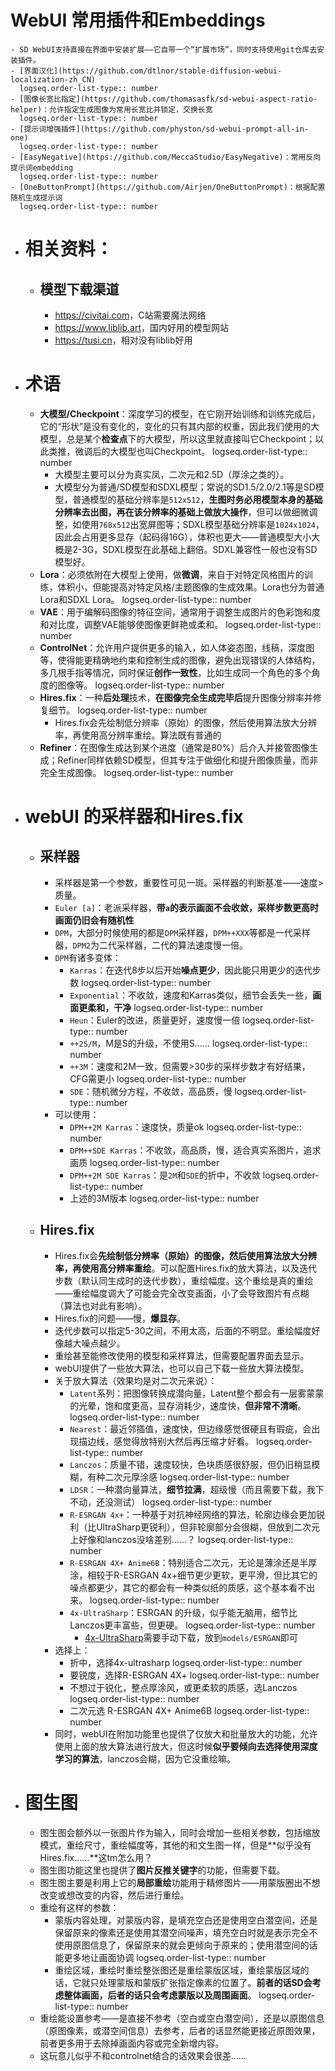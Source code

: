 # WebUI 常用插件和Embeddings
	- SD WebUI支持直接在界面中安装扩展——它自带一个“扩展市场”，同时支持使用git仓库去安装插件。
	- [界面汉化](https://github.com/dtlnor/stable-diffusion-webui-localization-zh_CN)
	  logseq.order-list-type:: number
	- [图像长宽比指定](https://github.com/thomasasfk/sd-webui-aspect-ratio-helper)：允许指定生成图像为常用长宽比并锁定，交换长宽
	  logseq.order-list-type:: number
	- [提示词增强插件](https://github.com/physton/sd-webui-prompt-all-in-one)
	  logseq.order-list-type:: number
	- [EasyNegative](https://github.com/MeccaStudio/EasyNegative)：常用反向提示词embedding
	  logseq.order-list-type:: number
	- [OneButtonPrompt](https://github.com/Airjen/OneButtonPrompt)：根据配置随机生成提示词
	  logseq.order-list-type:: number
- # 相关资料：
	- ## 模型下载渠道
		- <https://civitai.com>，C站需要魔法网络
		- <https://www.liblib.art>，国内好用的模型网站
		- <https://tusi.cn>，相对没有liblib好用
- # 术语
	- **大模型/Checkpoint**：深度学习的模型，在它刚开始训练和训练完成后，它的“形状”是没有变化的，变化的只有其内部的权重，因此我们使用的大模型，总是某个**检查点**下的大模型，所以这里就直接叫它Checkpoint；以此类推，微调后的大模型也叫Checkpoint。
	  logseq.order-list-type:: number
		- 大模型主要可以分为真实凤，二次元和2.5D（厚涂之类的）。
		- 大模型分为普通/SD模型和SDXL模型；常说的SD1.5/2.0/2.1等是SD模型，普通模型的基础分辨率是`512x512`，**生图时务必用模型本身的基础分辨率去出图，再在该分辨率的基础上做放大操作**，但可以做细微调整，如使用`768x512`出宽屏图等；SDXL模型基础分辨率是`1024x1024`，因此会占用更多显存（起码得16G），体积也更大——普通模型大小大概是2-3G，SDXL模型在此基础上翻倍。SDXL兼容性一般也没有SD模型好。
	- **Lora**：必须依附在大模型上使用，做**微调**，来自于对特定风格图片的训练，体积小，但能提高对特定风格/主题图像的生成效果。Lora也分为普通Lora和SDXL Lora。
	  logseq.order-list-type:: number
	- **VAE**：用于编解码图像的特征空间，通常用于调整生成图片的色彩饱和度和对比度，调整VAE能够使图像更鲜艳或柔和。
	  logseq.order-list-type:: number
	- **ControlNet**：允许用户提供更多的输入，如人体姿态图，线稿，深度图等，使得能更精确地约束和控制生成的图像，避免出现错误的人体结构，多几根手指等情况，同时保证**创作一致性**，比如生成同一个角色的多个角度的图像等。
	  logseq.order-list-type:: number
	- **Hires.fix**：一种**后处理**技术，**在图像完全生成完毕后**提升图像分辨率并修复细节。
	  logseq.order-list-type:: number
		- Hires.fix会先绘制低分辨率（原始）的图像，然后使用算法放大分辨率，再使用高分辨率重绘。算法既有普通的
	- **Refiner**：在图像生成达到某个进度（通常是80%）后介入并接管图像生成；Refiner同样依赖SD模型，但其专注于做细化和提升图像质量，而非完全生成图像。
	  logseq.order-list-type:: number
- # webUI 的采样器和Hires.fix
	- ## 采样器
		- 采样器是第一个参数，重要性可见一斑。采样器的判断基准——速度>质量。
		- `Euler [a]`：老派采样器，**带`a`的表示画面不会收敛，采样步数更高时画面仍旧会有随机性**
		- `DPM`，大部分时候使用的都是`DPM`采样器，`DPM++XXX`等都是一代采样器，`DPM2`为二代采样器，二代的算法速度慢一倍。
		- `DPM`有诸多变体：
			- `Karras`：在迭代8步以后开始**噪点更少**，因此能只用更少的迭代步数
			  logseq.order-list-type:: number
			- `Exponential`：不收敛，速度和Karras类似，细节会丢失一些，**画面更柔和，干净**
			  logseq.order-list-type:: number
			- `Heun`：Euler的改进，质量更好，速度慢一倍
			  logseq.order-list-type:: number
			- `++2S/M`，M是S的升级，不使用S……
			  logseq.order-list-type:: number
			- `++3M`：速度和2M一致，但需要>30步的采样步数才有好结果，CFG需更小
			  logseq.order-list-type:: number
			- `SDE`：随机微分方程，不收敛，高品质，慢
			  logseq.order-list-type:: number
		- 可以使用：
			- `DPM++2M Karras`：速度快，质量ok
			  logseq.order-list-type:: number
			- `DPM++SDE Karras`：不收敛，高品质，慢，适合真实系图片，追求画质
			  logseq.order-list-type:: number
			- `DPM++2M SDE Karras`：是`2M`和`SDE`的折中，不收敛
			  logseq.order-list-type:: number
			- 上述的3M版本
			  logseq.order-list-type:: number
	- ## Hires.fix
		- Hires.fix会**先绘制低分辨率（原始）的图像，然后使用算法放大分辨率，再使用高分辨率重绘**。可以配置Hires.fix的放大算法，以及迭代步数（默认同生成时的迭代步数），重绘幅度。这个重绘是真的重绘——重绘幅度调大了可能会完全改变画面，小了会导致图片有点糊（算法也对此有影响）。
		- Hires.fix的问题——慢，**爆显存**。
		- 迭代步数可以指定5-30之间，不用太高，后面的不明显。重绘幅度好像越大噪点越少。
		- 重绘甚至能修改使用的模型和采样算法，但需要配置界面去显示。
		- webUI提供了一些放大算法，也可以自己下载一些放大算法模型。
		- 关于放大算法（效果均是对二次元来说）：
			- `Latent`系列：把图像转换成潜向量，Latent整个都会有一层雾蒙蒙的光晕，饱和度更高，显存消耗少，速度快，**但非常不清晰**。
			  logseq.order-list-type:: number
			- `Nearest`：最近邻插值，速度快，但边缘感觉很硬且有瑕疵，会出现描边线，感觉得放特别大然后再压缩才好看。
			  logseq.order-list-type:: number
			- `Lanczos`：质量不错，速度较快，色块质感很舒服，但仍旧稍显模糊，有种二次元厚涂感
			  logseq.order-list-type:: number
			- `LDSR`：一种潜向量算法，**细节拉满**，超级慢（而且需要下载，我下不动，还没测试）
			  logseq.order-list-type:: number
			- `R-ESRGAN 4x+`：一种基于对抗神经网络的算法，轮廓边缘会更加锐利（比UltraSharp更锐利），但非轮廓部分会很糊，但放到二次元上好像和lanczos没啥差别……？
			  logseq.order-list-type:: number
			- `R-ESRGAN 4X+ Anime6B`：特别适合二次元，无论是薄涂还是半厚涂，相较于R-ESRGAN 4x+细节更少更软，更平滑，但比其它的噪点都更少，其它的都会有一种类似纸的质感，这个基本看不出来。
			  logseq.order-list-type:: number
			- `4x-UltraSharp`：ESRGAN 的升级，似乎能无脑用，细节比Lanczos更丰富些，但更硬。
			  logseq.order-list-type:: number
				- [4x-UltraSharp](https://civitai.com/models/116225/4x-ultrasharp)需要手动下载，放到`models/ESRGAN`即可
		- 选择上：
			- 折中，选择4x-ultrasharp
			  logseq.order-list-type:: number
			- 要锐度，选择R-ESRGAN 4X+
			  logseq.order-list-type:: number
			- 不想过于锐化，整点厚涂风，或更柔软的质感，选Lanczos
			  logseq.order-list-type:: number
			- 二次元选 R-ESRGAN 4X+ Anime6B
			  logseq.order-list-type:: number
		- 同时，webUI在附加功能里也提供了仅放大和批量放大的功能，允许使用上面的放大算法进行放大，但这时候**似乎要倾向去选择使用深度学习的算法**，lanczos会糊，因为它没重绘嘛。
- # 图生图
	- 图生图会额外以一张图片作为输入，同时会增加一些相关参数，包括缩放模式，重绘尺寸，重绘幅度等，其他的和文生图一样，但是**似乎没有Hires.fix……**这tm怎么用？
	- 图生图功能这里也提供了**图片反推关键字**的功能，但需要下载。
	- 图生图主要是利用上它的**局部重绘**功能用于精修图片——用蒙版圈出不想改变或想改变的内容，然后进行重绘。
	- 重绘有这样的参数：
		- 蒙版内容处理，对蒙版内容，是填充空白还是使用空白潜空间，还是保留原来的像素还是使用其潜空间噪声，填充空白时就是表示完全不使用原图信息了，保留原来的就会更倾向于原来的；使用潜空间的话能更多地让画面协调
		  logseq.order-list-type:: number
		- 重绘区域，重绘时重绘整张图还是重绘蒙版区域，重绘蒙版区域的话，它就只处理蒙版和蒙版扩张指定像素的位置了。**前者的话SD会考虑整体画面，后者的话只会考虑蒙版以及周围画面**。
		  logseq.order-list-type:: number
	- 重绘能设置参考——是直接不参考（空白或空白潜空间），还是以原图信息（原图像素，或潜空间信息）去参考，后者的话显然能更接近原图效果，前者更多用于去除掉画面内容或完全新增内容。
	- 这玩意儿似乎不和controlnet结合的话效果会很差……